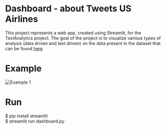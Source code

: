 # Dashboard - about Tweets US Airlines
This project represents a web app, created using Streamlit, for the TextAnalytics project.
The goal of the project is to visualize various types of analysis (data driven and text driven) on the data present in the dataset that can be found [here](https://data.world/crowdflower/airline-twitter-sentiment)

# Example
![Example 1](https://github.com/digipodium/tweets_analysis_dashboard/blob/main/examples/app_example_1.gif?raw=true)

# Run
$ pip install streamlit <br />
$ streamlit run dashboard.py <br />
